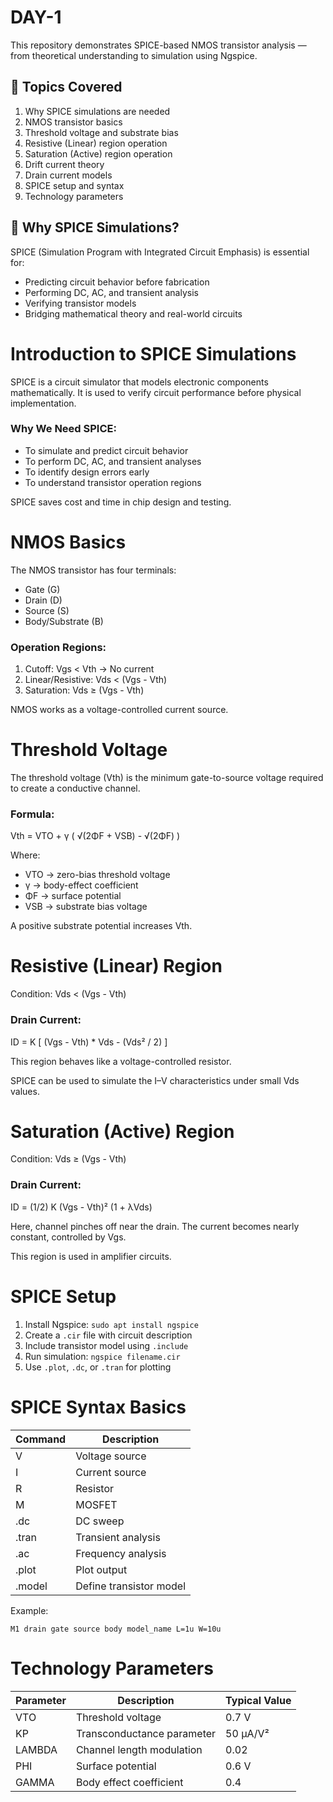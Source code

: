 
# DAY-1
This repository demonstrates SPICE-based NMOS transistor analysis — from theoretical understanding to simulation using Ngspice.

## 📗 Topics Covered
1. Why SPICE simulations are needed  
2. NMOS transistor basics  
3. Threshold voltage and substrate bias  
4. Resistive (Linear) region operation  
5. Saturation (Active) region operation  
6. Drift current theory  
7. Drain current models  
8. SPICE setup and syntax  
9. Technology parameters  

## 🧠 Why SPICE Simulations?
SPICE (Simulation Program with Integrated Circuit Emphasis) is essential for:
- Predicting circuit behavior before fabrication  
- Performing DC, AC, and transient analysis  
- Verifying transistor models  
- Bridging mathematical theory and real-world circuits  




# Introduction to SPICE Simulations

SPICE is a circuit simulator that models electronic components mathematically. It is used to verify circuit performance before physical implementation.

### Why We Need SPICE:
- To simulate and predict circuit behavior
- To perform DC, AC, and transient analyses
- To identify design errors early
- To understand transistor operation regions

SPICE saves cost and time in chip design and testing.
# NMOS Basics

The NMOS transistor has four terminals:
- Gate (G)
- Drain (D)
- Source (S)
- Body/Substrate (B)

### Operation Regions:
1. Cutoff: Vgs < Vth → No current
2. Linear/Resistive: Vds < (Vgs - Vth)
3. Saturation: Vds ≥ (Vgs - Vth)

NMOS works as a voltage-controlled current source.
# Threshold Voltage

The threshold voltage (Vth) is the minimum gate-to-source voltage required to create a conductive channel.

### Formula:
Vth = VTO + γ ( √(2ΦF + VSB) - √(2ΦF) )

Where:
- VTO → zero-bias threshold voltage  
- γ → body-effect coefficient  
- ΦF → surface potential  
- VSB → substrate bias voltage  

A positive substrate potential increases Vth.
# Resistive (Linear) Region

Condition: Vds < (Vgs - Vth)

### Drain Current:
ID = K [ (Vgs - Vth) * Vds - (Vds² / 2) ]

This region behaves like a voltage-controlled resistor.

SPICE can be used to simulate the I–V characteristics under small Vds values.
# Saturation (Active) Region

Condition: Vds ≥ (Vgs - Vth)

### Drain Current:
ID = (1/2) K (Vgs - Vth)² (1 + λVds)

Here, channel pinches off near the drain. The current becomes nearly constant, controlled by Vgs.

This region is used in amplifier circuits.
# SPICE Setup

1. Install Ngspice: `sudo apt install ngspice`
2. Create a `.cir` file with circuit description
3. Include transistor model using `.include`
4. Run simulation: `ngspice filename.cir`
5. Use `.plot`, `.dc`, or `.tran` for plotting
# SPICE Syntax Basics

| Command | Description |
|----------|--------------|
| V | Voltage source |
| I | Current source |
| R | Resistor |
| M | MOSFET |
| .dc | DC sweep |
| .tran | Transient analysis |
| .ac | Frequency analysis |
| .plot | Plot output |
| .model | Define transistor model |

Example:
```
M1 drain gate source body model_name L=1u W=10u
```
# Technology Parameters

| Parameter | Description | Typical Value |
|------------|--------------|----------------|
| VTO | Threshold voltage | 0.7 V |
| KP | Transconductance parameter | 50 µA/V² |
| LAMBDA | Channel length modulation | 0.02 |
| PHI | Surface potential | 0.6 V |
| GAMMA | Body effect coefficient | 0.4 |
